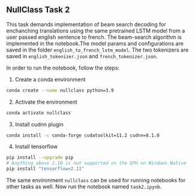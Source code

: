 ## NullClass Task 2

This task demands implementation of beam search decoding for enchanching translations using the same pretrained LSTM model from a user passed english sentence to french. The beam-search algorithm is implemented in the notebook.The model params and configurations are saved in the folder `english_to_french_lstm_model`. The two tokenizers are saved in `english_tokenizer.json` and `french_tokenizer.json`.

In order to run the notebook, follow the steps:

1. Create a conda environment

```bash
conda create --name nullclass python=3.9
```
2. Activate the environment

```bash
conda activate nullclass
```
3. Install cudnn plugin
```bash
conda install -c conda-forge cudatoolkit=11.2 cudnn=8.1.0
```

4. Install tensorflow
```bash
pip install --upgrade pip
# Anything above 2.10 is not supported on the GPU on Windows Native
pip install "tensorflow<2.11" 
```

The same environment `nullclass` can be used for running notebooks for other tasks as well. Now run the notebook named `task2.ipynb`.